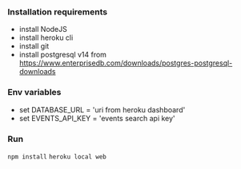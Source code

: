 ### Installation requirements

- install NodeJS
- install heroku cli
- install git
- install postgresql v14 from https://www.enterprisedb.com/downloads/postgres-postgresql-downloads

### Env variables

- set DATABASE_URL = 'uri from heroku dashboard'
- set EVENTS_API_KEY = 'events search api key'

### Run

`npm install`
`heroku local web`
